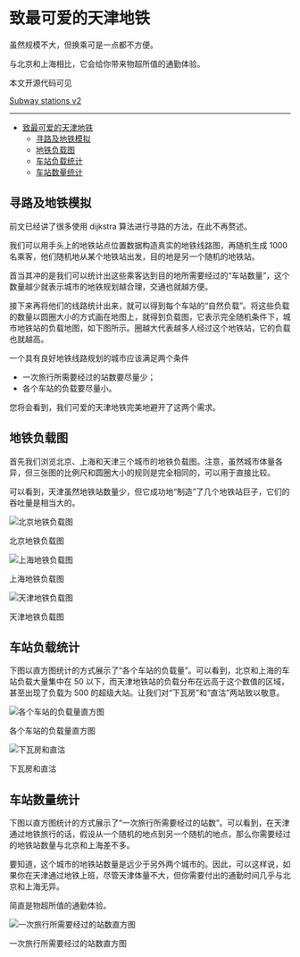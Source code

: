 # 致最可爱的天津地铁

虽然规模不大，但换乘可是一点都不方便。

与北京和上海相比，它会给你带来物超所值的通勤体验。

本文开源代码可见

[Subway stations v2](https://observablehq.com/@listenzcc/subway-stations-v2 "Subway stations v2")

---

-   [致最可爱的天津地铁](#致最可爱的天津地铁)
    -   [寻路及地铁模拟](#寻路及地铁模拟)
    -   [地铁负载图](#地铁负载图)
    -   [车站负载统计](#车站负载统计)
    -   [车站数量统计](#车站数量统计)

## 寻路及地铁模拟

前文已经讲了很多使用 dijkstra 算法进行寻路的方法，在此不再赘述。

我们可以用手头上的地铁站点位置数据构造真实的地铁线路图，再随机生成 1000 名乘客，他们随机地从某个地铁站出发，目的地是另一个随机的地铁站。

首当其冲的是我们可以统计出这些乘客达到目的地所需要经过的“车站数量”，这个数量越少就表示城市的地铁规划越合理，交通也就越方便。

接下来再将他们的线路统计出来，就可以得到每个车站的“自然负载”。将这些负载的数量以圆圈大小的方式画在地图上，就得到负载图，它表示完全随机条件下，城市地铁站的负载地图，如下图所示。圈越大代表越多人经过这个地铁站，它的负载也就越高。

一个具有良好地铁线路规划的城市应该满足两个条件

-   一次旅行所需要经过的站数要尽量少；
-   各个车站的负载要尽量小。

您将会看到，我们可爱的天津地铁完美地避开了这两个需求。

## 地铁负载图

首先我们浏览北京、上海和天津三个城市的地铁负载图。注意，虽然城市体量各异，但三张图的比例尺和圆圈大小的规则是完全相同的，可以用于直接比较。

可以看到，天津虽然地铁站数量少，但它成功地“制造”了几个地铁站巨子，它们的吞吐量是相当大的。

![北京地铁负载图](%E8%87%B4%E6%9C%80%E5%8F%AF%E7%88%B1%E7%9A%84%E5%A4%A9%E6%B4%A5%E5%9C%B0%E9%93%81%209b7e780fd6a94527a93a44ea1af65d79/Untitled.png)

北京地铁负载图

![上海地铁负载图](%E8%87%B4%E6%9C%80%E5%8F%AF%E7%88%B1%E7%9A%84%E5%A4%A9%E6%B4%A5%E5%9C%B0%E9%93%81%209b7e780fd6a94527a93a44ea1af65d79/Untitled%201.png)

上海地铁负载图

![天津地铁负载图](%E8%87%B4%E6%9C%80%E5%8F%AF%E7%88%B1%E7%9A%84%E5%A4%A9%E6%B4%A5%E5%9C%B0%E9%93%81%209b7e780fd6a94527a93a44ea1af65d79/Untitled%202.png)

天津地铁负载图

## 车站负载统计

下图以直方图统计的方式展示了“各个车站的负载量”。可以看到，北京和上海的车站负载大量集中在 50 以下，而天津地铁站的负载分布在远高于这个数值的区域，甚至出现了负载为 500 的超级大站。让我们对“下瓦房”和“直沽”两站致以敬意。

![各个车站的负载量直方图](%E8%87%B4%E6%9C%80%E5%8F%AF%E7%88%B1%E7%9A%84%E5%A4%A9%E6%B4%A5%E5%9C%B0%E9%93%81%209b7e780fd6a94527a93a44ea1af65d79/Untitled%203.png)

各个车站的负载量直方图

![下瓦房和直沽](%E8%87%B4%E6%9C%80%E5%8F%AF%E7%88%B1%E7%9A%84%E5%A4%A9%E6%B4%A5%E5%9C%B0%E9%93%81%209b7e780fd6a94527a93a44ea1af65d79/Untitled%204.png)

下瓦房和直沽

## 车站数量统计

下图以直方图统计的方式展示了“一次旅行所需要经过的站数”。可以看到，在天津通过地铁旅行的话，假设从一个随机的地点到另一个随机的地点，那么你需要经过的地铁站数量与北京和上海差不多。

要知道，这个城市的地铁站数量是远少于另外两个城市的。因此，可以这样说，如果你在天津通过地铁上班，尽管天津体量不大，但你需要付出的通勤时间几乎与北京和上海无异。

简直是物超所值的通勤体验。

![一次旅行所需要经过的站数直方图](%E8%87%B4%E6%9C%80%E5%8F%AF%E7%88%B1%E7%9A%84%E5%A4%A9%E6%B4%A5%E5%9C%B0%E9%93%81%209b7e780fd6a94527a93a44ea1af65d79/Untitled%205.png)

一次旅行所需要经过的站数直方图
